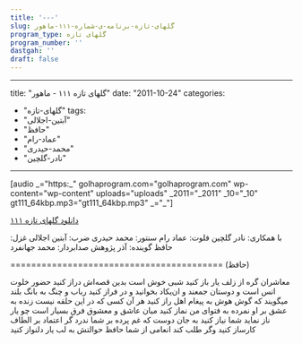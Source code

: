 ```yaml
---
title: '---'
slug: گلهای-تازه-برنامه-ی-شماره-۱۱۱-ماهور
program_type: گلهای تازه
program_number: ''
dastgah: ''
draft: false
---
```


---
title: "گلهای تازه ۱۱۱ - ماهور"
date: "2011-10-24"
categories: 
  - "گلهای-تازه"
tags: 
  - "آبتین-اجلالی"
  - "حافظ"
  - "عماد-رام"
  - "محمد-حیدری"
  - "نادر-گلچین"
---

\[audio \_="https:\_" golhaprogram.com="golhaprogram.com" wp-content="wp-content" uploads="uploads" \_2011="\_2011" \_10="\_10" gt111\_64kbp.mp3="gt111\_64kbp.mp3" \_="\_"\]

[دانلود گلهای تازه ۱۱۱](https://golhaprogram.com//wp-content/uploads/2011/10/gt111_64kbp.mp3 "گلهای تازه ۱۱۱")

با همکاری: نادر گلچین فلوت: عماد رام سنتور: محمد حیدری ضرب: آبتین اجلالی غزل: حافظ گوینده: آذر پژوهش صدابردار: محمد جهانفرد

\========================================= (حافظ)

معاشران گره از زلف یار باز کنید شبی خوش است بدین قصه‌اش دراز کنید حضور خلوت انس است و دوستان جمعند و ان‌یکاد بخوانید و در فراز کنید رباب و چنگ به بانگ بلند میگویند که گوش هوش به پیغام اهل راز کنید هر آن کسی که در این حلقه نیست زنده به عشق بر او نمرده به فتوای من نماز کنید میان عاشق و معشوق فرق بسیار است چو یار ناز نماید شما نیاز کنید به جان دوست که غم پرده بر شما ندرد گر اعتماد بر الطاف کارساز کنید وگر طلب کند انعامی از شما حافظ حوالتش به لب یار دلنواز کنید
